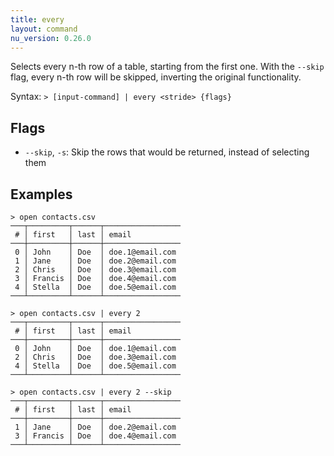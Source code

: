 ```yaml
---
title: every
layout: command
nu_version: 0.26.0
---
```


Selects every n-th row of a table, starting from the first one. With the `--skip` flag, every n-th row will be skipped, inverting the original functionality.

Syntax: `> [input-command] | every <stride> {flags}`

## Flags

* `--skip`, `-s`: Skip the rows that would be returned, instead of selecting them

## Examples

```shell
> open contacts.csv
───┬─────────┬──────┬─────────────────
 # │ first   │ last │ email
───┼─────────┼──────┼─────────────────
 0 │ John    │ Doe  │ doe.1@email.com
 1 │ Jane    │ Doe  │ doe.2@email.com
 2 │ Chris   │ Doe  │ doe.3@email.com
 3 │ Francis │ Doe  │ doe.4@email.com
 4 │ Stella  │ Doe  │ doe.5@email.com
───┴─────────┴──────┴─────────────────
```

```shell
> open contacts.csv | every 2
───┬─────────┬──────┬─────────────────
 # │ first   │ last │ email
───┼─────────┼──────┼─────────────────
 0 │ John    │ Doe  │ doe.1@email.com
 2 │ Chris   │ Doe  │ doe.3@email.com
 4 │ Stella  │ Doe  │ doe.5@email.com
───┴─────────┴──────┴─────────────────
```

```shell
> open contacts.csv | every 2 --skip
───┬─────────┬──────┬─────────────────
 # │ first   │ last │ email
───┼─────────┼──────┼─────────────────
 1 │ Jane    │ Doe  │ doe.2@email.com
 3 │ Francis │ Doe  │ doe.4@email.com
───┴─────────┴──────┴─────────────────
```
